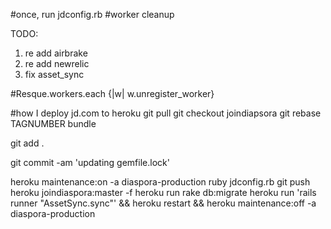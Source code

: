 #once, run jdconfig.rb
#worker cleanup

TODO:

1. re add airbrake
2. re add newrelic
3. fix asset_sync

#Resque.workers.each {|w| w.unregister_worker}

#how I deploy jd.com to heroku
git pull
git checkout joindiapsora
git rebase TAGNUMBER
bundle

git add .

git commit -am 'updating gemfile.lock'


heroku maintenance:on -a diaspora-production
ruby jdconfig.rb
git push heroku joindiaspora:master -f
heroku run rake db:migrate
  heroku run 'rails runner "AssetSync.sync"' && heroku restart && heroku maintenance:off -a diaspora-production


